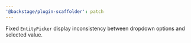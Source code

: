 ```yaml
---
'@backstage/plugin-scaffolder': patch
---
```


Fixed `EntityPicker` display inconsistency between dropdown options and selected value.
